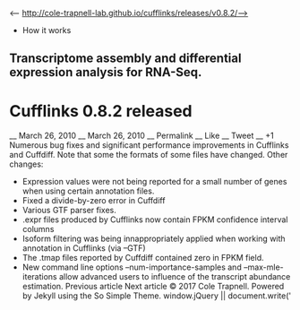 <-- http://cole-trapnell-lab.github.io/cufflinks/releases/v0.8.2/-->

* How it works
## Transcriptome assembly and differential expression analysis for RNA-Seq.
# Cufflinks 0.8.2 released
__ March 26, 2010 __ March 26, 2010 __ Permalink __ Like __ Tweet __ +1
Numerous bug fixes and significant performance improvements in Cufflinks and Cuffdiff. Note that some the formats of some files have changed. Other changes:
* Expression values were not being reported for a small number of genes when using certain annotation files.
* Fixed a divide-by-zero error in Cuffdiff
* Various GTF parser fixes.
* .expr files produced by Cufflinks now contain FPKM confidence interval columns
* Isoform filtering was being innappropriately applied when working with annotation in Cufflinks (via –GTF)
* The .tmap files reported by Cuffdiff contained zero in FPKM field.
* New command line options –num-importance-samples and –max-mle-iterations allow advanced users to influence of the transcript abundance estimation.
Previous article Next article
© 2017 Cole Trapnell. Powered by Jekyll using the So Simple Theme.
window.jQuery || document.write('<script src="http://cole-trapnell- lab.github.io/cufflinks/assets/js/vendor/jquery-1.9.1.min.js"><\/script>') var _gaq = _gaq || []; var pluginUrl = '//www.google- analytics.com/plugins/ga/inpage_linkid.js'; _gaq.push(['_require', 'inpage_linkid', pluginUrl]); _gaq.push(['_setAccount', 'UA-6101038-2']); _gaq.push(['_trackPageview']); (function() { var ga = document.createElement('script'); ga.type = 'text/javascript'; ga.async = true; ga.src = ('https:' == document.location.protocol ? 'https://ssl' : 'http://www') + '.google-analytics.com/ga.js'; var s = document.getElementsByTagName('script')[0]; s.parentNode.insertBefore(ga, s); })();